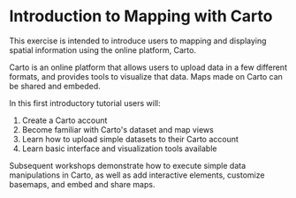 # Introduction to Mapping with Carto 

This exercise is intended to introduce users to mapping and displaying spatial information using the online platform, Carto. 

Carto is an online platform that allows users to upload data in a few different formats, and provides tools to visualize that data. Maps made on Carto can be shared and embeded. 

In this first introductory tutorial users will:

1. Create a Carto account
1. Become familiar with Carto's dataset and map views
1. Learn how to upload simple datasets to their Carto account
1. Learn basic interface and visualization tools available

Subsequent workshops demonstrate how to execute simple data manipulations in Carto, as well as add interactive elements, customize basemaps, and embed and share maps.




